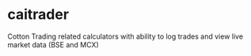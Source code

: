 # caitrader
Cotton Trading related calculators with ability to log trades and view live market data (BSE and MCX)
